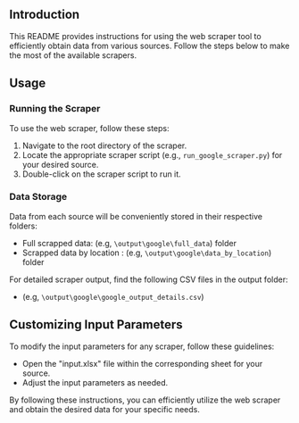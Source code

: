 ## Introduction

This README provides instructions for using the web scraper tool to efficiently obtain data from various sources. Follow the steps below to make the most of the available scrapers.

## Usage

### Running the Scraper

To use the web scraper, follow these steps:

1. Navigate to the root directory of the scraper.
2. Locate the appropriate scraper script (e.g., `run_google_scraper.py`) for your desired source.
3. Double-click on the scraper script to run it.

### Data Storage

Data from each source will be conveniently stored in their respective folders:

- Full scrapped data: (e.g, `\output\google\full_data`) folder
- Scrapped data by location : (e.g, `\output\google\data_by_location`) folder

For detailed scraper output, find the following CSV files in the output folder:

-  (e.g, `\output\google\google_output_details.csv`)


## Customizing Input Parameters

To modify the input parameters for any scraper, follow these guidelines:

- Open the "input.xlsx" file within the corresponding sheet for your source.
- Adjust the input parameters as needed.

By following these instructions, you can efficiently utilize the web scraper and obtain the desired data for your specific needs.
